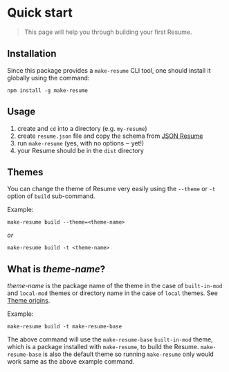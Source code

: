 # Quick start

> This page will help you through building your first Resume.

## Installation

Since this package provides a `make-resume` CLI tool, one should install it globally using the command:

`npm install -g make-resume`

## Usage

1. create and `cd` into a directory (e.g. `my-resume`)
2. create `resume.json` file and copy the schema from [JSON Resume](https://jsonresume.org/schema/)
3. run `make-resume` (yes, with no options ‒ yet!)
4. your Resume should be in the `dist` directory

## Themes

You can change the theme of Resume very easily using the `--theme` or `-t` option of `build` sub-command.

Example:

`make-resume build --theme=<theme-name>`

_or_

`make-resume build -t <theme-name>`

## What is _theme-name_?

_theme-name_ is the package name of the theme in the case of `built-in-mod` and `local-mod` themes or directory name in the case of `local` themes. See [Theme origins](theme-origins.md).

Example:

`make-resume build -t make-resume-base`

The above command will use the `make-resume-base` `built-in-mod` theme, which is a package installed with `make-resume`, to build the Resume. `make-resume-base` is also the default theme so running `make-resume` only would work same as the above example command.
